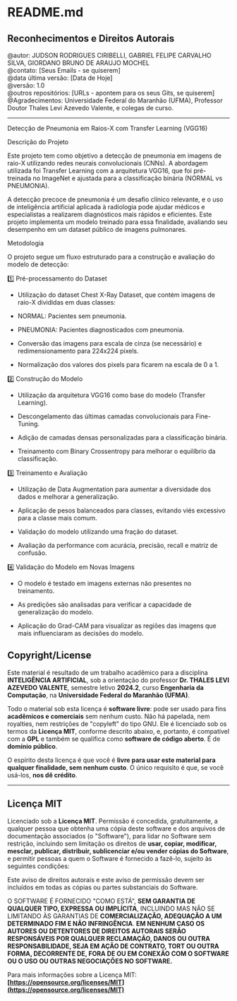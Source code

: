 # README.md

## **Reconhecimentos e Direitos Autorais**

@autor: JUDSON RODRIGUES CIRIBELLI, GABRIEL FELIPE CARVALHO SILVA, GIORDANO BRUNO DE ARAUJO MOCHEL  
@contato: [Seus Emails - se quiserem]  
@data última versão: [Data de Hoje]  
@versão: 1.0  
@outros repositórios: [URLs - apontem para os seus Gits, se quiserem]  
@Agradecimentos: Universidade Federal do Maranhão (UFMA), Professor Doutor Thales Levi Azevedo Valente, e colegas de curso.

---

Detecção de Pneumonia em Raios-X com Transfer Learning (VGG16)

Descrição do Projeto

Este projeto tem como objetivo a detecção de pneumonia em imagens de raio-X utilizando redes neurais convolucionais (CNNs). A abordagem utilizada foi Transfer Learning com a arquitetura VGG16, que foi pré-treinada no ImageNet e ajustada para a classificação binária (NORMAL vs PNEUMONIA).

A detecção precoce de pneumonia é um desafio clínico relevante, e o uso de inteligência artificial aplicada à radiologia pode ajudar médicos e especialistas a realizarem diagnósticos mais rápidos e eficientes. Este projeto implementa um modelo treinado para essa finalidade, avaliando seu desempenho em um dataset público de imagens pulmonares.

Metodologia

O projeto segue um fluxo estruturado para a construção e avaliação do modelo de detecção:

1️⃣ Pré-processamento do Dataset

- Utilização do dataset Chest X-Ray Dataset, que contém imagens de raio-X divididas em duas classes:

- NORMAL: Pacientes sem pneumonia.

- PNEUMONIA: Pacientes diagnosticados com pneumonia.

- Conversão das imagens para escala de cinza (se necessário) e redimensionamento para 224x224 pixels.

- Normalização dos valores dos pixels para ficarem na escala de 0 a 1.

2️⃣ Construção do Modelo

- Utilização da arquitetura VGG16 como base do modelo (Transfer Learning).

- Descongelamento das últimas camadas convolucionais para Fine-Tuning.

- Adição de camadas densas personalizadas para a classificação binária.

- Treinamento com Binary Crossentropy para melhorar o equilíbrio da classificação.

3️⃣ Treinamento e Avaliação

- Utilização de Data Augmentation para aumentar a diversidade dos dados e melhorar a generalização.

- Aplicação de pesos balanceados para classes, evitando viés excessivo para a classe mais comum.

- Validação do modelo utilizando uma fração do dataset.

- Avaliação da performance com acurácia, precisão, recall e matriz de confusão.

4️⃣ Validação do Modelo em Novas Imagens

- O modelo é testado em imagens externas não presentes no treinamento.

- As predições são analisadas para verificar a capacidade de generalização do modelo.

- Aplicação do Grad-CAM para visualizar as regiões das imagens que mais influenciaram as decisões do modelo.

## **Copyright/License**

Este material é resultado de um trabalho acadêmico para a disciplina **INTELIGÊNCIA ARTIFICIAL**, sob a orientação do professor **Dr. THALES LEVI AZEVEDO VALENTE**, semestre letivo **2024.2**, curso **Engenharia da Computação**, na **Universidade Federal do Maranhão (UFMA)**.

Todo o material sob esta licença é **software livre**: pode ser usado para fins **acadêmicos e comerciais** sem nenhum custo. Não há papelada, nem royalties, nem restrições de "copyleft" do tipo GNU. Ele é licenciado sob os termos da **Licença MIT**, conforme descrito abaixo, e, portanto, é compatível com a **GPL** e também se qualifica como **software de código aberto**. É de **domínio público**.

O espírito desta licença é que você é **livre para usar este material para qualquer finalidade, sem nenhum custo**. O único requisito é que, se você usá-los, **nos dê crédito**.

---

## **Licença MIT**

Licenciado sob a **Licença MIT**. Permissão é concedida, gratuitamente, a qualquer pessoa que obtenha uma cópia deste software e dos arquivos de documentação associados (o "Software"), para lidar no Software sem restrição, incluindo sem limitação os direitos de **usar, copiar, modificar, mesclar, publicar, distribuir, sublicenciar e/ou vender cópias do Software**, e permitir pessoas a quem o Software é fornecido a fazê-lo, sujeito às seguintes condições:

Este aviso de direitos autorais e este aviso de permissão devem ser incluídos em todas as cópias ou partes substanciais do Software.

O SOFTWARE É FORNECIDO "COMO ESTÁ", **SEM GARANTIA DE QUALQUER TIPO, EXPRESSA OU IMPLÍCITA**, INCLUINDO MAS NÃO SE LIMITANDO ÀS GARANTIAS DE **COMERCIALIZAÇÃO, ADEQUAÇÃO A UM DETERMINADO FIM E NÃO INFRINGÊNCIA**. **EM NENHUM CASO OS AUTORES OU DETENTORES DE DIREITOS AUTORAIS SERÃO RESPONSÁVEIS POR QUALQUER RECLAMAÇÃO, DANOS OU OUTRA RESPONSABILIDADE, SEJA EM AÇÃO DE CONTRATO, TORT OU OUTRA FORMA, DECORRENTE DE, FORA DE OU EM CONEXÃO COM O SOFTWARE OU O USO OU OUTRAS NEGOCIAÇÕES NO SOFTWARE.**

Para mais informações sobre a Licença MIT: **[https://opensource.org/licenses/MIT](https://opensource.org/licenses/MIT)**
